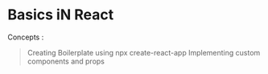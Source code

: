# Basics iN React

Concepts : 
> Creating Boilerplate using npx create-react-app
> Implementing custom components and props